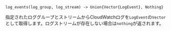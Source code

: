 ```
log_events(log_group, log_stream) -> Union{Vector{LogEvent}, Nothing}
```

指定されたロググループとストリームからCloudWatchログを`LogEvent`の`Vector`として取得します。ログストリームが存在しない場合は`nothing`が返されます。
